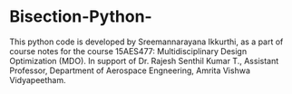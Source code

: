 # Bisection-Python-
This python code is developed by Sreemannarayana Ikkurthi, as a part of course notes for the course 15AES477: Multidisciplinary Design Optimization (MDO).  In support of Dr. Rajesh Senthil Kumar T., Assistant Professor,   Department of Aerospace Engneering, Amrita Vishwa Vidyapeetham.
